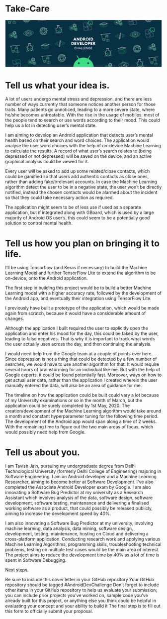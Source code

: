 # Take-Care
![Android Dev Challenge](https://github.com/tavishjain/Take-Care/blob/master/AndroidDevChallenge.PNG)


# Tell us what your idea is. 

A lot of users undergo mental stress and depression, and there are less number of ways currently that someone notices another person for those traits. Many patients go unnoticed, leading to a more severe state, where he/she becomes untreatable. With the rise in the usage of mobiles, most of the people tend to search or use words according to their mood. This could help us a lot in detecting user’s mental state. 
 
I am aiming to develop an Android application that detects user’s mental health based on their search and word choices. The application would analyse the user word choices with the help of on-device Machine Learning to calculate the results. A record of what user’s search relates to (being depressed or not depressed) will be saved on the device, and an active graphical analysis could be viewed for it.
 
Every user will be asked to add up some related/close contacts, which could be gamified so that users add authentic contacts as close ones, rather than adding fake/irrelevant accounts. In case the Machine Learning algorithm detect the user to be in a negative state, the user won’t be directly notified, instead the chosen contacts would be alarmed about the incident so that they could take necessary action as required.
 
The application might seem to be of less use if used as a separate application, but if integrated along with GBoard, which is used by a large majority of Android OS user’s, this could seem to be a potentially good solution to control mental health.

# Tell us how you plan on bringing it to life. 
I’ll be using Tensorflow (and Keras if necessary) to build the Machine Learning Model and further TensorFlow Lite to extend the algorithm to be on-device, onto the Android application.

The first step in building this project would be to build a better Machine Learning model with a higher accuracy rate, followed by the development of the Android app, and eventually their integration using TensorFlow Lite.

I previously have built a prototype of the application, which would be made again from scratch, because it would have a considerable amount of changes. 

Although the application I built required the user to explicitly open the application and enter his mood for the day, this could be faked by the user, leading to false negatives. That is why it is important to track what words the user actually uses across the day, and then continuing the analysis.

I would need help from the Google team at a couple of points over here.
Since depression is not a thing that could be detected by a few number of searches, we would have to use another algorithm for that. It would require several hours of brainstorming for an individual like me. But with the help of Google experts, it could be found potentially fast.
Moreover, ways on how to get actual user data, rather than the application I created wherein the user manually entered the data, will also be an area of guidance for me.

The timeline on how the application could be built could vary a lot because of my University examinations or so in the month of March, but the application could be surely completed by 1st May, 2020.
The creation/development of the Machine Learning algorithm would take around a month and constant hyperparameter tuning for the following time period. The development of the Android app would span along a time of 2 weeks. With the remaining time to figure out the two main areas of focus, which would possibly need help from Google. 




# Tell us about you. 
 I am Tavish Jain, pursuing my undergraduate degree from Delhi Technological University (formerly Delhi College of Engineering) majoring in Software Engineering. I am an Android developer and a Machine Learning Researcher, aiming to become better at Software Development. I've also completed the Associate Android Developer exam by Google. 
I am also innovating a Software Bug Predictor at my university as a Research Assistant which involves analysis of the data, software design, software development, software testing, maintenance and delivering a finalised working software as a product, that could possibly be released publicly, aiming to increase the development speed by 40%.

I am also innovating a Software Bug Predictor at my university, involving machine learning, data analysis, data mining, software design, development, testing, maintenance, hosting on Cloud and delivering a cross-platform application. Conducting research work and applying various Machine Learning Algorithms, programming skills, troubleshooting technical problems, testing on multiple test cases would be the main area of interest. The project aims to reduce the development time by 40% as a lot of time is spent in Software Debugging. 

Next steps.  
 
Be sure to include this cover letter in your GitHub repository
Your GitHub repository should be tagged #AndroidDevChallenge
Don’t forget to include other items in your GitHub repository to help us evaluate your submission; you can include prior projects you've worked on, sample code you've already built for this project, or anything else you think could be helpful in evaluating your concept and your ability to build it
The final step is to fill out this form to officially submit your proposal. 


